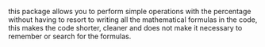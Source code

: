 this package allows you to perform simple operations with the percentage without having to resort to writing all the mathematical formulas in the code, this makes the code shorter, cleaner and does not make it necessary to remember or search for the formulas.